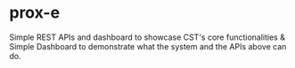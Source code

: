 # prox-e
Simple REST APIs and dashboard to showcase CST's core functionalities &
Simple Dashboard to demonstrate what the system and the APIs above can do.

